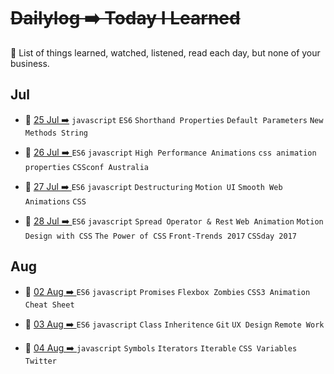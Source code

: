 # ~~Dailylog ➡️ Today I Learned~~

:newspaper: List of things learned, watched, listened, read each day, but none of your business.

## Jul

- :newspaper: [25 Jul ➡️](2017/07-Jul/log-25-07-2017.md)   `javascript` `ES6` `Shorthand Properties` `Default Parameters` `New Methods String`

- :newspaper: [26 Jul ➡️ ](2017/07-Jul/log-26-07-2017.md) `ES6` `javascript` `High Performance Animations` `css animation properties` `CSSconf Australia`

- :newspaper: [27 Jul ➡️ ](2017/07-Jul/log-27-07-2017.md) `ES6` `javascript` `Destructuring` `Motion UI` `Smooth Web Animations` `CSS`  

- :newspaper: [28 Jul ➡️ ](2017/07-Jul/log-28-07-2017.md) `ES6` `javascript` `Spread Operator & Rest` `Web Animation` `Motion Design with CSS` `The Power of CSS` `Front-Trends 2017` `CSSday 2017`

## Aug

- :newspaper: [02 Aug ➡️ ](2017/07-Jul/log-02-08-2017.md) `ES6` `javascript` `Promises` `Flexbox Zombies` `CSS3 Animation Cheat Sheet`

- :newspaper: [03 Aug ➡️ ](2017/07-Jul/log-03-08-2017.md) `ES6` `javascript` `Class` `Inheritence` `Git` `UX Design` `Remote Work`

- :newspaper: [04 Aug ➡️ ](2017/07-Jul/log-04-08-2017.md) `javascript` `Symbols` `Iterators` `Iterable`  `CSS Variables`  `Twitter`

